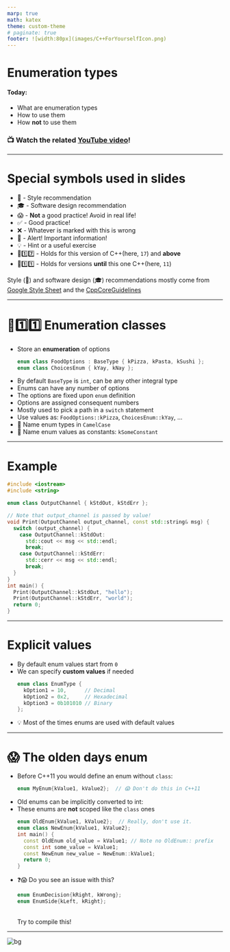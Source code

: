 ```yaml
---
marp: true
math: katex
theme: custom-theme
# paginate: true
footer: ![width:80px](images/C++ForYourselfIcon.png)
---
```


# Enumeration types

#### Today:
- What are enumeration types
- How to use them
- How **not** to use them

### 📺 Watch the related [YouTube video](https://youtu.be/4kZyQ-TwH00)!

---
# Special symbols used in slides
- 🎨 - Style recommendation
- 🎓 - Software design recommendation
- 😱 - **Not** a good practice! Avoid in real life!
- ✅ - Good practice!
- ❌ - Whatever is marked with this is wrong
- 🚨 - Alert! Important information!
- 💡 - Hint or a useful exercise
- 🔼1️⃣7️⃣ - Holds for this version of C++(here, `17`) and **above**
- 🔽1️⃣1️⃣ - Holds for versions **until** this one C++(here, `11`)

Style (🎨) and software design (🎓) recommendations mostly come from [Google Style Sheet](https://google.github.io/styleguide/cppguide.html) and the [CppCoreGuidelines](https://isocpp.github.io/CppCoreGuidelines/CppCoreGuidelines)

---
# 🔼1️⃣1️⃣ Enumeration classes
- Store an **enumeration** of options
  <!--
  `CPP_SETUP_START`
  using BaseType = int;
  $PLACEHOLDER
  int main() {
    return 0;
  }
  `CPP_SETUP_END`
  -->
  ```cpp
  enum class FoodOptions : BaseType { kPizza, kPasta, kSushi };
  enum class ChoicesEnum { kYay, kNay };
  ```
- By default `BaseType` is `int`, can be any other integral type
- Enums can have any number of options
- The options are fixed upon `enum` definition
- Options are assigned consequent numbers
- Mostly used to pick a path in a `switch` statement
- Use values as:
  `FoodOptions::kPizza`, `ChoicesEnum::kYay`, ...
- 🎨 Name enum types in `CamelCase`
- 🎨 Name enum values as constants: `kSomeConstant`

---
# Example
```cpp
#include <iostream>
#include <string>

enum class OutputChannel { kStdOut, kStdErr };

// Note that output_channel is passed by value!
void Print(OutputChannel output_channel, const std::string& msg) {
  switch (output_channel) {
    case OutputChannel::kStdOut:
      std::cout << msg << std::endl;
      break;
    case OutputChannel::kStdErr:
      std::cerr << msg << std::endl;
      break;
  }
}
int main() {
  Print(OutputChannel::kStdOut, "hello");
  Print(OutputChannel::kStdErr, "world");
  return 0;
}
```

---
# Explicit values
- By default enum values start from `0`
- We can specify **custom values** if needed
  <!--
  `CPP_SETUP_START`
  $PLACEHOLDER
  int main() {
    return 0;
  }
  `CPP_SETUP_END`
  -->
  ```cpp
  enum class EnumType {
    kOption1 = 10,      // Decimal
    kOption2 = 0x2,     // Hexadecimal
    kOption3 = 0b101010 // Binary
  };
  ```
- :bulb: Most of the times enums are used with default values

---
# :scream: The olden days enum
- Before C++11 you would define an enum without `class`:
  <!--
  `CPP_SKIP_SNIPPET`
  -->
  ```cpp
  enum MyEnum{kValue1, kValue2};  // 😱 Don't do this in C++11
  ```
- Old enums can be implicitly converted to int:
- These enums are **not** scoped like the `class` ones
  ```cpp
  enum OldEnum{kValue1, kValue2};  // Really, don't use it.
  enum class NewEnum{kValue1, kValue2};
  int main() {
    const OldEnum old_value = kValue1; // Note no OldEnum:: prefix
    const int some_value = kValue1;
    const NewEnum new_value = NewEnum::kValue1;
    return 0;
  }
  ```
- ❓😱 Do you see an issue with this?
  <!--
  `CPP_SKIP_SNIPPET`
  -->
  ```cpp
  enum EnumDecision{kRight, kWrong};
  enum EnumSide{kLeft, kRight};
  ```
  <br>Try to compile this!

---


![bg](https://fakeimg.pl/1280x1024/226699/fff/?text=Good%20luck!&font=bebas)
